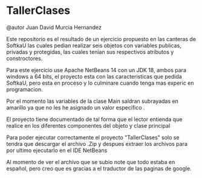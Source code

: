 # TallerClases

@autor Juan David Murcia Hernandez

Este repositorio es el resultado de un ejercicio propuesto en las canteras de SoftkaU las cuales pedian realizar seis objetos con variables publicas, privadas
y protegidas, las cuales tenian sus respectivos atributos y constroctores.

Para este ejercicio use Apache NetBeans  14 con un JDK 18, ambos para windows a 64 bits, el proyecto esta con las caracteristicas que pedida SoftkaU, pero
esta en proceso y lo culminare cuando tenga mas experic en programacion.

Por el momento las variables de  la clase Main saldran subrayadas en amarillo ya que no les he asignado un valor especifico .

El proyecto tiene documentado de tal forma que el lector entienda que realice en los diferentes componentes del objeto y clase principal

Para poder ejecutar correctamente el proyecto "TallerClases" solo se tendra que descargar el archivo .Zip  y despues extraer los archivos para por ultimo ejecutarlo 
en el IDE NetBeans

Al momento de ver el archivo que se subio note que todo estaba en español, pero creo que es gracias a el traductor de las paginas de google.      
